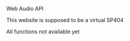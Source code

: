 
Web Audio API 

This website is supposed to be a virtual SP404

All functions not available yet 


